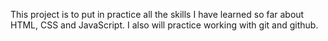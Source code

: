 This project is to put in practice all the skills I have learned so far about HTML, CSS and JavaScript.
I also will practice working with git and github.